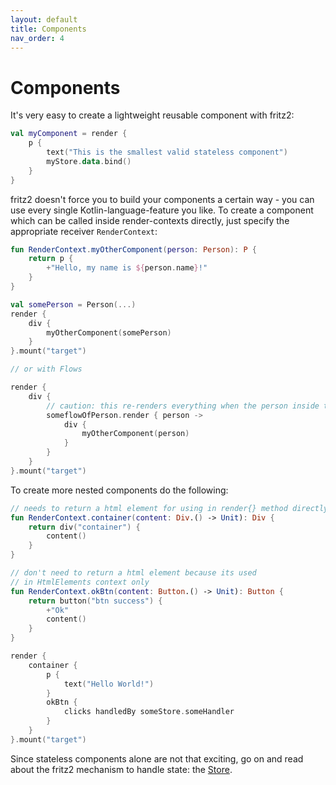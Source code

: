 ```yaml
---
layout: default
title: Components
nav_order: 4
---
```

# Components

It's very easy to create a lightweight reusable component with fritz2:

```kotlin
val myComponent = render {
    p {
        text("This is the smallest valid stateless component")
        myStore.data.bind()
    }
}
```

fritz2 doesn't force you to build your components a certain way - you can use every single Kotlin-language-feature you like.
To create a component which can be called inside render-contexts directly, just specify the appropriate receiver
 `RenderContext`:

```kotlin
fun RenderContext.myOtherComponent(person: Person): P {
    return p {
        +"Hello, my name is ${person.name}!"
    }
}

val somePerson = Person(...)
render {
    div {
        myOtherComponent(somePerson)
    }
}.mount("target")

// or with Flows

render {
    div {
        // caution: this re-renders everything when the person inside the Flow is changed
        someflowOfPerson.render { person ->
            div {
                myOtherComponent(person)
            }
        }
    }
}.mount("target")
```

To create more nested components do the following:
```kotlin
// needs to return a html element for using in render{} method directly
fun RenderContext.container(content: Div.() -> Unit): Div {
    return div("container") {
        content()
    }
}

// don't need to return a html element because its used 
// in HtmlElements context only
fun RenderContext.okBtn(content: Button.() -> Unit): Button {
    return button("btn success") {
        +"Ok"
        content()
    }
}

render {
    container {
        p {
            text("Hello World!")
        }
        okBtn {
            clicks handledBy someStore.someHandler   
        }
    }
}.mount("target")
```

Since stateless components alone are not that exciting, go on and read about the fritz2 
mechanism to handle state: the [Store](Store.html).